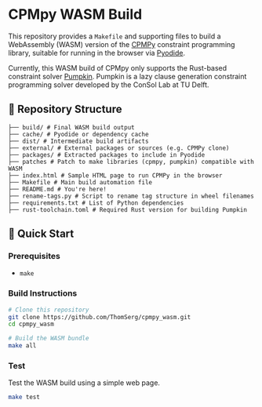 # CPMpy WASM Build

This repository provides a `Makefile` and supporting files to build a WebAssembly (WASM) version of the [CPMPy](https://github.com/CPMpy/cpmpy) constraint programming library, suitable for running in the browser via [Pyodide](https://pyodide.org/).

Currently, this WASM build of CPMpy only supports the Rust-based constraint solver [Pumpkin](https://github.com/consol-lab/pumpkin).
Pumpkin is a lazy clause generation constraint programming solver developed by the ConSol Lab at TU Delft. 

## 📁 Repository Structure

```
├── build/ # Final WASM build output
├── cache/ # Pyodide or dependency cache
├── dist/ # Intermediate build artifacts
├── external/ # External packages or sources (e.g. CPMPy clone)
├── packages/ # Extracted packages to include in Pyodide
├── patches # Patch to make libraries (cpmpy, pumpkin) compatible with WASM
├── index.html # Sample HTML page to run CPMPy in the browser
├── Makefile # Main build automation file
├── README.md # You're here!
├── rename-tags.py # Script to rename tag structure in wheel filenames
├── requirements.txt # List of Python dependencies
├── rust-toolchain.toml # Required Rust version for building Pumpkin
```

## 🚀 Quick Start

### Prerequisites

- `make`

### Build Instructions

```bash
# Clone this repository
git clone https://github.com/ThomSerg/cpmpy_wasm.git
cd cpmpy_wasm

# Build the WASM bundle
make all
```

### Test

Test the WASM build using a simple web page.

```bash
make test
```

